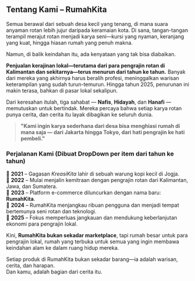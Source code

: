 ## Tentang Kami – RumahKita

Semua berawal dari sebuah desa kecil yang tenang, di mana suara anyaman rotan lebih jujur daripada keramaian kota. Di sana, tangan-tangan terampil merajut rotan menjadi karya seni—kursi yang nyaman, keranjang yang kuat, hingga hiasan rumah yang penuh makna.

Namun, di balik keindahan itu, ada kenyataan yang tak bisa diabaikan.

**Penjualan kerajinan lokal—terutama dari para pengrajin rotan di Kalimantan dan sekitarnya—terus menurun dari tahun ke tahun.** Banyak dari mereka yang akhirnya harus beralih profesi, meninggalkan warisan keterampilan yang sudah turun-temurun. Hingga tahun 2025, penurunan ini makin terasa, bahkan di pasar lokal sekalipun.

Dari keresahan itulah, tiga sahabat — **Nafis**, **Hidayah**, dan **Hanafi** — memutuskan untuk bertindak. Mereka percaya bahwa setiap karya rotan punya cerita, dan cerita itu layak dibagikan ke seluruh dunia.

> **"Kami ingin karya sederhana dari desa bisa menghiasi rumah di mana saja — dari Jakarta hingga Tokyo, dari hati pengrajin ke hati pembeli."**

### Perjalanan Kami  (Dibuat DropDown per item dari tahun ke tahun)
🔸 **2021** – Gagasan *KreasiKita* lahir di sebuah warung kopi kecil di Jogja.  
🔸 **2022** – Mulai menjalin kemitraan dengan pengrajin rotan dari Kalimantan, Jawa, dan Sumatera.  
🔸 **2023** – Platform e-commerce diluncurkan dengan nama baru: **RumahKita**.  
🔸 **2024** – RumahKita menjangkau ribuan pengguna dan menjadi tempat bertemunya seni rotan dan teknologi.  
🔸 **2025** – Fokus memperluas jangkauan dan mendukung keberlanjutan ekonomi para pengrajin lokal.

Kini, **RumahKita bukan sekadar marketplace**, tapi rumah besar untuk para pengrajin lokal, rumah yang terbuka untuk semua yang ingin membawa keindahan alam ke dalam ruang hidup mereka.

Setiap produk di RumahKita bukan sekadar barang—ia adalah warisan, cerita, dan harapan.  
Dan kamu, adalah bagian dari cerita itu.
